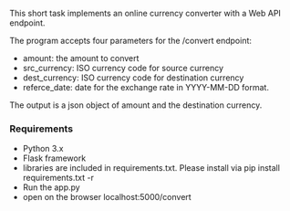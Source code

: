 This short task implements an online currency converter with a Web API endpoint.

The program accepts four parameters for the /convert endpoint:

- amount: the amount to convert
- src_currency: ISO currency code for source currency
- dest_currency: ISO currency code for destination currency
- referce_date: date for the exchange rate in YYYY-MM-DD format.

The output is a json object of amount and the destination currency.

### Requirements

- Python 3.x 
- Flask framework
- libraries are included in requirements.txt. Please install via pip install requirements.txt -r
- Run the app.py
- open on the browser localhost:5000/convert